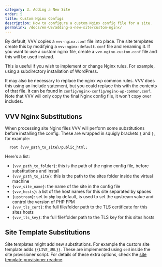 ```yaml
---
category: 3. Adding a New Site
order: 5
title: Custom Nginx Configs
description: How to configure a custom Nginx config file for a site.
permalink: /docs/en-US/adding-a-new-site/custom-nginx/
---
```


By default, VVV copies a `vvv-nginx.conf` file into place. The site templates create this by modifying a `vvv-nginx-default.conf` file and renaming it. If you want to use a custom nginx file, create a `vvv-nginx-custom.conf` file and this will be used instead.

This is useful if you wish to implement or change Nginx rules. For example, using a subdirectory installation of WordPress.

It may also be necessary to replace the nginx wp common rules. VVV does this using an include statement, but you could replace this with the contents of that file. It can be found in `config/nginx-config/nginx-wp-common.conf`. Note that VVV will only copy the final Nginx config file, it won't copy over includes.

## VVV Nginx Substitutions

When processing site Nginx files VVV will perform some substitutions before installing the config. These are wrapped in squigly brackets `{` and `}`, for example:

```Nginx
  root {vvv_path_to_site}/public_html;
```

Here's a list:

 - `{vvv_path_to_folder}`: this is the path of the nginx config file, before substitutions and install 
 - `{vvv_path_to_site}`: this is the path to the sites folder inside the virtual machine
 - `{vvv_site_name}`: the name of the site in the config file
 - `{vvv_hosts}`: a list of the host names for this site separated by spaces
 - `{upstream}`: set to `php` by default, is used to set the upstream value and control the version of PHP FPM
 - `{vvv_tls_cert}`: the full file/folder path to the TLS certificate for this sites hosts
 - `{vvv_tls_key}`: the full file/folder path to the TLS key for this sites hosts
 
## Site Template Substitutions
 
Site templates might add new substitutions. For example the custom site template adds `{{LIVE_URL}}`. These are implemented using `sed` inside the site provisioner script. For details of these extra options, check the [ site template provisioner readme](https://github.com/Varying-Vagrant-Vagrants/custom-site-template).
